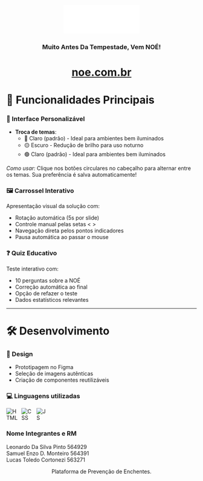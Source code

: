 <div align="center">

<img src="./src/assets/img/logo-light.png" width="200px">
</div>

<div  align="center">

### Muito Antes Da Tempestade, Vem NOÉ!

# [noe.com.br](https://gs-fiap-noe.github.io/Gs-FrontEnd-WebDev/)
</div>

# 🎯 Funcionalidades Principais

### 📱 Interface Personalizável
- **Troca de temas**:
  - 🔴 Claro (padrão) - Ideal para ambientes bem iluminados
  - 🟡 Escuro - Redução de brilho para uso noturno
  - 🟢 Claro (padrão) - Ideal para ambientes bem iluminados

*Como usar:* Clique nos botões circulares no cabeçalho para alternar entre os temas. Sua preferência é salva automaticamente!

### 🖼️ Carrossel Interativo
Apresentação visual da solução com:
- Rotação automática (5s por slide)
- Controle manual pelas setas  < >
- Navegação direta pelos pontos indicadores
- Pausa automática ao passar o mouse

### ❓ Quiz Educativo
Teste interativo com:
- 10 perguntas sobre a NOÉ
- Correção automática ao final
- Opção de refazer o teste
- Dados estatísticos relevantes

---

# 🛠️ Desenvolvimento

### 🎨 Design
- Prototipagem no Figma
- Seleção de imagens autênticas
- Criação de componentes reutilizáveis

### 💻 Linguagens utilizadas

<img 
    align="left" 
    alt="HTML"
    title="HTML 5" 
    width="30px" 
    style="padding-right: 10px;" 
    src="https://cdn.jsdelivr.net/gh/devicons/devicon@latest/icons/html5/html5-original.svg" 
/>
<img 
    align="left" 
    alt="CSS" 
    title="CSS 3"
    width="30px" 
    style="padding-right: 10px;" 
    src="https://cdn.jsdelivr.net/gh/devicons/devicon@latest/icons/css3/css3-original.svg" 
/>

<img 
    align="left" 
    alt="JS" 
    title="JS"
    width="30px" 
    style="padding-right: 10px;" 
    src="https://cdn.jsdelivr.net/gh/devicons/devicon@latest/icons/javascript/javascript-original.svg" 
/>

<br>
<br>

### Nome Integrantes e RM

Leonardo Da Silva Pinto 564929 <br>
Samuel Enzo D. Monteiro 564391 <br>
Lucas Toledo Cortonezi 563271 <br>

<p align="center">Plataforma de Prevenção de Enchentes.</p>
